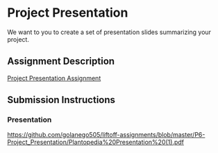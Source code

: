 # Project Presentation
We want to you to create a set of presentation slides summarizing your project.

## Assignment Description
[Project Presentation Assignment](https://education.launchcode.org/liftoff/modules/assignments/project-presentation)

## Submission Instructions

### Presentation
https://github.com/golanego505/liftoff-assignments/blob/master/P6-Project_Presentation/Plantopedia%20Presentation%20(1).pdf

